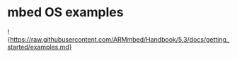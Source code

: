 # mbed OS examples

!{https://raw.githubusercontent.com/ARMmbed/Handbook/5.3/docs/getting_started/examples.md}

